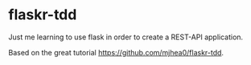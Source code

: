 # flaskr-tdd
Just me learning to use flask in order to create a REST-API application.

Based on the great tutorial https://github.com/mjhea0/flaskr-tdd.
